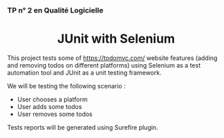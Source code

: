 ### TP n° 2 en Qualité Logicielle
<h1 align=center >
  JUnit with Selenium
</h1>

This project tests some of https://todomvc.com/ website features (adding and removing todos on different platforms) using Selenium as a test automation tool and JUnit as a unit testing framework.

We will be testing the following scenario :
* User chooses a platform
* User adds some todos
* User removes some todos

Tests reports will be generated using Surefire plugin.
